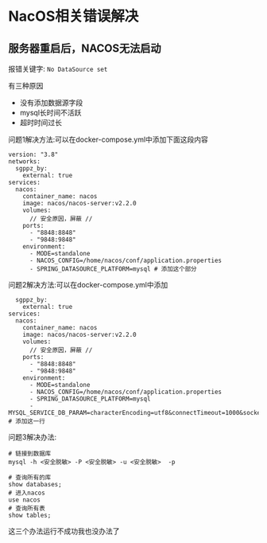# NacOS相关错误解决

## 服务器重启后，NACOS无法启动

报错关键字: `No DataSource set`

有三种原因

- 没有添加数据源字段
- mysql长时间不活跃
- 超时时间过长

问题1解决方法:可以在docker-compose.yml中添加下面这段内容

```
version: "3.8"
networks:
  sgppz_by:
    external: true
services:
  nacos:
    container_name: nacos
    image: nacos/nacos-server:v2.2.0
    volumes:
      // 安全原因，屏蔽 //
    ports:
      - "8848:8848"
      - "9848:9848"
    environment:
      - MODE=standalone
      - NACOS_CONFIG=/home/nacos/conf/application.properties
      - SPRING_DATASOURCE_PLATFORM=mysql # 添加这个部分
```


问题2解决方法:可以在docker-compose.yml中添加

```
  sgppz_by:
    external: true
services:
  nacos:
    container_name: nacos
    image: nacos/nacos-server:v2.2.0
    volumes:
      // 安全原因，屏蔽 //
    ports:
      - "8848:8848"
      - "9848:9848"
    environment:
      - MODE=standalone
      - NACOS_CONFIG=/home/nacos/conf/application.properties
      - SPRING_DATASOURCE_PLATFORM=mysql
      - MYSQL_SERVICE_DB_PARAM=characterEncoding=utf8&connectTimeout=1000&socketTimeout=3000&autoReconnect=true&useSSL=false # 添加这一行
```

问题3解决办法:

```
# 链接到数据库
mysql -h <安全脱敏> -P <安全脱敏> -u <安全脱敏>  -p

# 查询所有的库
show databases;
# 进入nacos
use nacos
# 查询所有表
show tables;
```

这三个办法运行不成功我也没办法了